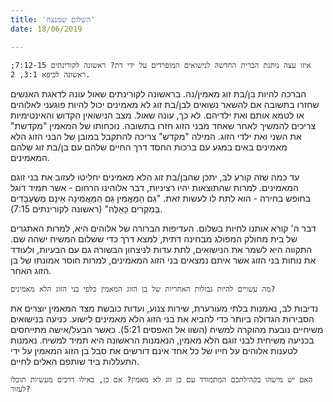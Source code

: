 ```yaml
---
title: 'השלום שמנצח'
date: 18/06/2019

---
```


`איזו עצה נותנת הברית החדשה לנישואים המופרדים על ידי דת? ראשונה לקורינתים 7:12-15; ראשונה לכיפא 3:1, 2.`

הברכה להיות בן/בת זוג מאמין/נה. בראשונה לקורינתים שאול עונה לדאגת האנשים שחזרו בתשובה אם להשאר נשואים לבן/בת זוג לא מאמינים יכול להיות פוגעני לאלוהים או לטמא אותם ואת ילדיהם. לא כך, עונה שאול. מצב הנישואין הקדוש והאינטימיות צריכים להמשיך לאחר שאחד מבני הזוג חזרו בתשובה. נוכחותו של המאמין "מקדשת" את השני ואת ילדי הזוג. המילה "מקדש" צריכה להתקבל במובן של הבני הזוג הלא מאמינים באים במגע עם ברכות החסד דרך החיים שלהם עם בן/בת זוג שלהם המאמינים.

עד כמה שזה קורע לב, יתכן שהבן/בת זוג הלא מאמינים יחליטו לעזוב את בני זוגם המאמינים. למרות שהתוצאות יהיו רציניות, דבר אלוהינו הרחום - אשר תמיד דוגל בחופש בחירה - הוא לתת לו לעשות זאת. "גַּם הַמַּאֲמִין גַּם הַמַּאֲמִינָה אֵינָם מְשֻׁעְבָּדִים בְּמִקְרִים כָּאֵלֶּה" (ראשונה לקורינתים 7:15).

דבר ה' קורא אותנו לחיות בשלום. העדיפות הברורה של אלוהים היא, למרות האתגרים של בית מחולק המפולג מבחינה דתית, למצא דרך כדי ששלום המשיח ישהה שם. התקווה היא לשמר את הנישואים, לתת עדות לניצחון הבשורה גם עם הבעיות, ולעודד את נוחות בני הזוג אשר איתם נמצאים בני הזוג המאמינים, למרות חוסר אמונתו של בן הזוג האחר.

`מה עשויים להיות גבולות האחריות של בן הזוג המאמין כלפי בני הזוג הלא מאמינים?`

נדיבות לב, נאמנות בלתי מעורערת, שירות צנוע, ועדות כובשת מצד המאמין יוצרים את הסבירות הגדולה ביותר כדי להביא את בני הזוג הלא מאמינים לישוע. כניעה בנישואים משיחיים נובעת מהוקרה למשיח (השוו אל האפסים 5:21). כאשר הבעל/אישה מתייחסים בכניעה משיחית לבני זוגם הלא מאמין, הנאמנות הראשונה היא תמיד למשיח. נאמנות לטענות אלוהים על חייו של כל אחד אינם דורשים את סבל בן הזוג המאמין על ידי התעללות ביד שותפם האלים לחיים.

`האם יש מישהו בקהילתכם המתמודד עם בן זוג לא מאמין? אם כן, באילו דרכים מעשיות תוכלו לעזור?`